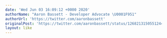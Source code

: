 ```yaml
---
date: 'Wed Jun 03 16:09:12 +0000 2020'
authorName: "Aaron Bassett - Developer Advocate \U0001F951"
authorUrl: 'https://twitter.com/aaronbassett'
originalPost: 'https://twitter.com/aaronbassett/status/1268213150551244800'
layout: like
---
```

